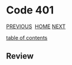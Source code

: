 # Code 401

[PREVIOUS](https://dinaalsaid.github.io/code401reading/class-12) &nbsp;[HOME](https://dinaalsaid.github.io/reading-notes/)&nbsp;[NEXT](https://dinaalsaid.github.io/code401reading/class-14)

[table of contents](https://dinaalsaid.github.io/code401reading/)

## Review

